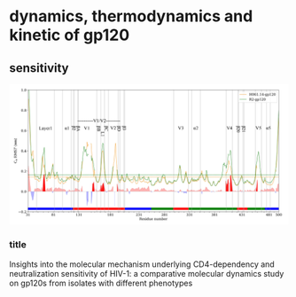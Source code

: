 # dynamics, thermodynamics and kinetic of gp120

## sensitivity

![conformational dynamics](./sensitivity/figs/fig_4.jpg)

### title
Insights into the molecular mechanism underlying CD4-dependency and neutralization sensitivity of HIV-1: a comparative molecular dynamics study on gp120s from isolates with different phenotypes